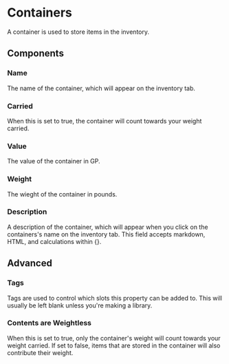 # Containers

A container is used to store items in the inventory.

## Components

### Name

The name of the container, which will appear on the inventory tab.

### Carried

When this is set to true, the container will count towards your weight carried.

### Value

The value of the container in GP.

### Weight

The wieght of the container in pounds.

### Description

A description of the container, which will appear when you click on the containers's name on the inventory tab. This field accepts markdown, HTML, and calculations within {}.

## Advanced

### Tags

Tags are used to control which slots this property can be added to. This will usually be left blank unless you're making a library.

### Contents are Weightless

When this is set to true, only the container's weight will count towards your weight carried. If set to false, items that are stored in the container will also contribute their weight.

